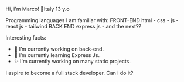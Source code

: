 Hi, i'm Marco!
🎈Italy
13 y.o

Programming languages I am familiar with:
FRONT-END
html - css - js - react js - tailwind
BACK END
express js - and the next??

Interesting facts:
- 🔭 I’m currently working on back-end.
- 🌱 I’m currently learning Express Js.
- ✨ I'm currently working on many static projects.

I aspire to become a full stack developer. Can i do it?
